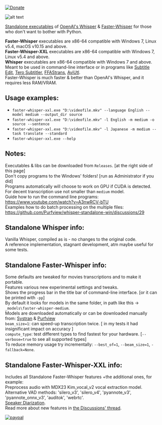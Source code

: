 [![Donate](https://img.shields.io/badge/Donate-PayPal-green.svg)](https://www.paypal.com/donate?hosted_button_id=JF5BEQE3YQGH2)   

![alt text](https://i.imgur.com/DYVm3u6.png)

[Standalone executables](https://github.com/Purfview/whisper-standalone-win/releases) of [OpenAI's Whisper](https://github.com/openai/whisper) & [Faster-Whisper](https://github.com/guillaumekln/faster-whisper) for those who don't want to bother with Python.

**Faster-Whisper** executables are x86-64 compatible with Windows 7, Linux v5.4, macOS v10.15 and above.   
**Faster-Whisper-XXL** executables are x86-64 compatible with Windows 7, Linux v5.4 and above.   
**Whisper** executables are x86-64 compatible with Windows 7 and above.   
Meant to be used in command-line interface or in programs like [Subtitle Edit](https://github.com/SubtitleEdit/subtitleedit), [Tero Subtitler](https://github.com/URUWorks/TeroSubtitler), [FFAStrans](https://ffastrans.com/wp/), [AviUtl](https://github.com/oov/aviutl_subtitler).       
Faster-Whisper is much faster & better than OpenAI's Whisper, and it requires less RAM/VRAM.

## Usage examples:
* `faster-whisper-xxl.exe "D:\videofile.mkv" --language English --model medium --output_dir source`
* `faster-whisper-xxl.exe "D:\videofile.mkv" -l English -m medium -o source --sentence`
* `faster-whisper-xxl.exe "D:\videofile.mkv" -l Japanese -m medium --task translate --standard`      
* `faster-whisper-xxl.exe --help`

## Notes:

Executables & libs can be downloaded from `Releases`. [at the right side of this page]    
Don't copy programs to the Windows' folders! [run as Administrator if you did]       
Programs automatically will choose to work on GPU if CUDA is detected.   
For decent transcription use not smaller than `medium` model.   
Guide how to run the command line programs: https://www.youtube.com/watch?v=A3nwRCV-bTU   
Examples how to do batch processing on the multiple files: https://github.com/Purfview/whisper-standalone-win/discussions/29   

## Standalone Whisper info:

Vanilla Whisper, compiled as is - no changes to the original code.   
A reference implementation, stagnant development, atm maybe useful for some tests.
   
## Standalone Faster-Whisper info:

Some defaults are tweaked for movies transcriptions and to make it portable.    
Features various new experimental settings and tweaks.   
Shows the progress bar in the title bar of command-line interface. [or it can be printed with `-pp`]   
By default it looks for models in the same folder, in path like this -> `_models\faster-whisper-medium`.   
Models are downloaded automatically or can be downloaded manually from: [Systran](https://huggingface.co/Systran) & [Purfview](https://huggingface.co/Purfview)        
`beam_size=1`: can speed-up transcription twice. [ in my tests it had insignificant impact on accuracy ]     
`compute_type`: test different types to find fastest for your hardware. [`--verbose=true` to see all supported types]    
To reduce memory usage try incrementally: `--best_of=1`, `--beam_size=1`, `-fallback=None`. 

## Standalone Faster-Whisper-XXL info:

Includes all Standalone Faster-Whisper features +the additional ones, for example:   
Preprocess audio with MDX23 Kim_vocal_v2 vocal extraction model.   
Alternative VAD methods: 'silero_v3', 'silero_v4', 'pyannote_v3', 'pyannote_onnx_v3', 'auditok', 'webrtc'.   
[Speaker Diarization](https://github.com/Purfview/whisper-standalone-win/discussions/322).    
Read more about new features in [the Discussions' thread](https://github.com/Purfview/whisper-standalone-win/discussions/231).

[![paypal](https://www.paypalobjects.com/en_US/i/btn/btn_donateCC_LG.gif)](https://www.paypal.com/donate?hosted_button_id=JF5BEQE3YQGH2)


